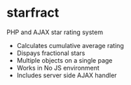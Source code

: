 # starfract
PHP and AJAX star rating system
	<ul>
		<li>Calculates cumulative average rating</li>
		<li>Dispays fractional stars</li>
		<li>Multiple objects on a single page</li>
		<li>Works in No JS environment</li>
		<li>Includes server side AJAX handler</li>
	</ul>
